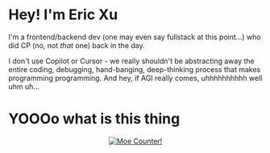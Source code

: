 
# Hey! I'm Eric Xu
I'm a frontend/backend dev (one may even say fullstack at this point...) who did CP (no, not _that_ one) back in the day. 


I don't use Copilot or Cursor - we really shouldn't be abstracting away the entire coding, debugging, hand-banging, deep-thinking process that makes programming programming. And hey, if AGI really comes, uhhhhhhhhhh well uhm uh...


# YOOOo what is this thing
<p align="center">
  <a href="https://count.getloli.com" target="_blank">
    <img alt="Moe Counter!" src="https://count.getloli.com/@cirex-web?name=cirex-web&theme=booru-lewd&padding=7&offset=0&align=top&scale=2&pixelated=0&darkmode=auto">
  </a>
</p>
